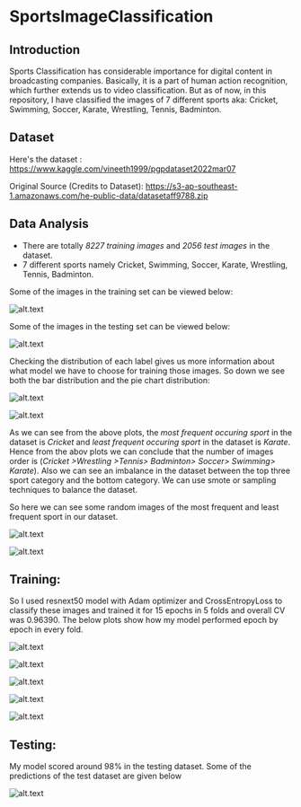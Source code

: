 # SportsImageClassification

## Introduction

Sports Classification has considerable importance for digital content in broadcasting companies. Basically, it is a part of human action recognition, which further extends us to video classification. But as of now, in this repository, I have classified the images of 7 different sports aka: Cricket, Swimming, Soccer, Karate, Wrestling, Tennis, Badminton.

## Dataset

Here's the dataset : https://www.kaggle.com/vineeth1999/pgpdataset2022mar07

Original Source (Credits to Dataset): https://s3-ap-southeast-1.amazonaws.com/he-public-data/datasetaff9788.zip

## Data Analysis

- There are totally *8227 training images* and *2056 test images* in the dataset.
- 7 different sports namely Cricket, Swimming, Soccer, Karate, Wrestling, Tennis, Badminton.

Some of the images in the training set can be viewed below:

![alt.text](https://www.kaggleusercontent.com/kf/89665616/eyJhbGciOiJkaXIiLCJlbmMiOiJBMTI4Q0JDLUhTMjU2In0..7JB3LdWm1_SJ8Tf7WieBKQ.MbyxaM89BmMQJW94PNXZpHqIwYFaYwHx55BqhtYeNLQfyAz5v8bwuM6a2wvmLjEEPqgnL3CMNym7qvrHj-Xexbw9u_or_WPyVSwvGMcYFhGBYVpPwlhbToI6OrNTrGWOSyMUhbQWLL-PuIcu4VHm-a0cP-i5O7GhA8f-Db5ToD_nB0Lnxrh7oRi2yZLtlsTZ5GageAsz7ZSVM2RmC_1SQjXNLmv70Rpweh7tz4qjhyE6ubTZrSKKwWHAW7GEpGbHf-G6r59M5nV6ty_qA2CgGsJ1Jw103d7z0INNUW2PK4U-pi9zjtXQ9mNI3WvSHVUzL2-zL55RAjo6tfFmSRDvh-y7dvwYl8P7SB-SLM34hXy2Bcmvu8f_-AqlnTMyeSeVIUqV3uIw1zmXLE8Atgy3AMbV_2TJwQVDsvX_53S8AHXdeBJ3BfeIzzm2b-DYTdKtDBb-XhhKZ1o9GId8MZaOcLndi3e1SohOZKBsaCUWSZVPnGAyfaZ-6j5ZL8cznWiAhV-QAuyf-oF4GXQe668vUsxb3GUM-Zu4JxdornL2cQPkWDMKAyKcemm6mgbs1TI0yVZQXvlILOL3ZFVJyFUaLGrpajE9zOvu9U0AEKX_Sm0pfdA0BP1hIzQ37mvPfl_h2NOJksG_nqJ2mz4IQTz0iQ.n4zLrBzhadmEIUX4FvmJ8Q/__results___files/__results___10_0.png)

Some of the images in the testing set can be viewed below:

![alt.text](https://www.kaggleusercontent.com/kf/89665616/eyJhbGciOiJkaXIiLCJlbmMiOiJBMTI4Q0JDLUhTMjU2In0..7JB3LdWm1_SJ8Tf7WieBKQ.MbyxaM89BmMQJW94PNXZpHqIwYFaYwHx55BqhtYeNLQfyAz5v8bwuM6a2wvmLjEEPqgnL3CMNym7qvrHj-Xexbw9u_or_WPyVSwvGMcYFhGBYVpPwlhbToI6OrNTrGWOSyMUhbQWLL-PuIcu4VHm-a0cP-i5O7GhA8f-Db5ToD_nB0Lnxrh7oRi2yZLtlsTZ5GageAsz7ZSVM2RmC_1SQjXNLmv70Rpweh7tz4qjhyE6ubTZrSKKwWHAW7GEpGbHf-G6r59M5nV6ty_qA2CgGsJ1Jw103d7z0INNUW2PK4U-pi9zjtXQ9mNI3WvSHVUzL2-zL55RAjo6tfFmSRDvh-y7dvwYl8P7SB-SLM34hXy2Bcmvu8f_-AqlnTMyeSeVIUqV3uIw1zmXLE8Atgy3AMbV_2TJwQVDsvX_53S8AHXdeBJ3BfeIzzm2b-DYTdKtDBb-XhhKZ1o9GId8MZaOcLndi3e1SohOZKBsaCUWSZVPnGAyfaZ-6j5ZL8cznWiAhV-QAuyf-oF4GXQe668vUsxb3GUM-Zu4JxdornL2cQPkWDMKAyKcemm6mgbs1TI0yVZQXvlILOL3ZFVJyFUaLGrpajE9zOvu9U0AEKX_Sm0pfdA0BP1hIzQ37mvPfl_h2NOJksG_nqJ2mz4IQTz0iQ.n4zLrBzhadmEIUX4FvmJ8Q/__results___files/__results___11_0.png)

Checking the distribution of each label gives us more information about what model we have to choose for training those images. So down we see both the bar distribution and the pie chart distribution:

![alt.text](https://www.kaggleusercontent.com/kf/89665616/eyJhbGciOiJkaXIiLCJlbmMiOiJBMTI4Q0JDLUhTMjU2In0..7JB3LdWm1_SJ8Tf7WieBKQ.MbyxaM89BmMQJW94PNXZpHqIwYFaYwHx55BqhtYeNLQfyAz5v8bwuM6a2wvmLjEEPqgnL3CMNym7qvrHj-Xexbw9u_or_WPyVSwvGMcYFhGBYVpPwlhbToI6OrNTrGWOSyMUhbQWLL-PuIcu4VHm-a0cP-i5O7GhA8f-Db5ToD_nB0Lnxrh7oRi2yZLtlsTZ5GageAsz7ZSVM2RmC_1SQjXNLmv70Rpweh7tz4qjhyE6ubTZrSKKwWHAW7GEpGbHf-G6r59M5nV6ty_qA2CgGsJ1Jw103d7z0INNUW2PK4U-pi9zjtXQ9mNI3WvSHVUzL2-zL55RAjo6tfFmSRDvh-y7dvwYl8P7SB-SLM34hXy2Bcmvu8f_-AqlnTMyeSeVIUqV3uIw1zmXLE8Atgy3AMbV_2TJwQVDsvX_53S8AHXdeBJ3BfeIzzm2b-DYTdKtDBb-XhhKZ1o9GId8MZaOcLndi3e1SohOZKBsaCUWSZVPnGAyfaZ-6j5ZL8cznWiAhV-QAuyf-oF4GXQe668vUsxb3GUM-Zu4JxdornL2cQPkWDMKAyKcemm6mgbs1TI0yVZQXvlILOL3ZFVJyFUaLGrpajE9zOvu9U0AEKX_Sm0pfdA0BP1hIzQ37mvPfl_h2NOJksG_nqJ2mz4IQTz0iQ.n4zLrBzhadmEIUX4FvmJ8Q/__results___files/__results___13_0.png)

![alt.text](https://www.kaggleusercontent.com/kf/89665616/eyJhbGciOiJkaXIiLCJlbmMiOiJBMTI4Q0JDLUhTMjU2In0..7JB3LdWm1_SJ8Tf7WieBKQ.MbyxaM89BmMQJW94PNXZpHqIwYFaYwHx55BqhtYeNLQfyAz5v8bwuM6a2wvmLjEEPqgnL3CMNym7qvrHj-Xexbw9u_or_WPyVSwvGMcYFhGBYVpPwlhbToI6OrNTrGWOSyMUhbQWLL-PuIcu4VHm-a0cP-i5O7GhA8f-Db5ToD_nB0Lnxrh7oRi2yZLtlsTZ5GageAsz7ZSVM2RmC_1SQjXNLmv70Rpweh7tz4qjhyE6ubTZrSKKwWHAW7GEpGbHf-G6r59M5nV6ty_qA2CgGsJ1Jw103d7z0INNUW2PK4U-pi9zjtXQ9mNI3WvSHVUzL2-zL55RAjo6tfFmSRDvh-y7dvwYl8P7SB-SLM34hXy2Bcmvu8f_-AqlnTMyeSeVIUqV3uIw1zmXLE8Atgy3AMbV_2TJwQVDsvX_53S8AHXdeBJ3BfeIzzm2b-DYTdKtDBb-XhhKZ1o9GId8MZaOcLndi3e1SohOZKBsaCUWSZVPnGAyfaZ-6j5ZL8cznWiAhV-QAuyf-oF4GXQe668vUsxb3GUM-Zu4JxdornL2cQPkWDMKAyKcemm6mgbs1TI0yVZQXvlILOL3ZFVJyFUaLGrpajE9zOvu9U0AEKX_Sm0pfdA0BP1hIzQ37mvPfl_h2NOJksG_nqJ2mz4IQTz0iQ.n4zLrBzhadmEIUX4FvmJ8Q/__results___files/__results___14_0.png)

As we can see from the above plots, the *most frequent occuring sport* in the dataset is *Cricket* and *least frequent occuring sport* in the dataset is *Karate*. Hence from the abov plots we can conclude that the number of images order is (*Cricket >Wrestling >Tennis> Badminton> Soccer> Swimming> Karate*). Also we can see an imbalance in the dataset between the top three sport category and the bottom category. We can use smote or sampling techniques to balance the dataset.

So here we can see some random images of the most frequent and least frequent sport in our dataset.

![alt.text](https://www.kaggleusercontent.com/kf/89665616/eyJhbGciOiJkaXIiLCJlbmMiOiJBMTI4Q0JDLUhTMjU2In0..7JB3LdWm1_SJ8Tf7WieBKQ.MbyxaM89BmMQJW94PNXZpHqIwYFaYwHx55BqhtYeNLQfyAz5v8bwuM6a2wvmLjEEPqgnL3CMNym7qvrHj-Xexbw9u_or_WPyVSwvGMcYFhGBYVpPwlhbToI6OrNTrGWOSyMUhbQWLL-PuIcu4VHm-a0cP-i5O7GhA8f-Db5ToD_nB0Lnxrh7oRi2yZLtlsTZ5GageAsz7ZSVM2RmC_1SQjXNLmv70Rpweh7tz4qjhyE6ubTZrSKKwWHAW7GEpGbHf-G6r59M5nV6ty_qA2CgGsJ1Jw103d7z0INNUW2PK4U-pi9zjtXQ9mNI3WvSHVUzL2-zL55RAjo6tfFmSRDvh-y7dvwYl8P7SB-SLM34hXy2Bcmvu8f_-AqlnTMyeSeVIUqV3uIw1zmXLE8Atgy3AMbV_2TJwQVDsvX_53S8AHXdeBJ3BfeIzzm2b-DYTdKtDBb-XhhKZ1o9GId8MZaOcLndi3e1SohOZKBsaCUWSZVPnGAyfaZ-6j5ZL8cznWiAhV-QAuyf-oF4GXQe668vUsxb3GUM-Zu4JxdornL2cQPkWDMKAyKcemm6mgbs1TI0yVZQXvlILOL3ZFVJyFUaLGrpajE9zOvu9U0AEKX_Sm0pfdA0BP1hIzQ37mvPfl_h2NOJksG_nqJ2mz4IQTz0iQ.n4zLrBzhadmEIUX4FvmJ8Q/__results___files/__results___19_0.png)


![alt.text](https://www.kaggleusercontent.com/kf/89665616/eyJhbGciOiJkaXIiLCJlbmMiOiJBMTI4Q0JDLUhTMjU2In0..7JB3LdWm1_SJ8Tf7WieBKQ.MbyxaM89BmMQJW94PNXZpHqIwYFaYwHx55BqhtYeNLQfyAz5v8bwuM6a2wvmLjEEPqgnL3CMNym7qvrHj-Xexbw9u_or_WPyVSwvGMcYFhGBYVpPwlhbToI6OrNTrGWOSyMUhbQWLL-PuIcu4VHm-a0cP-i5O7GhA8f-Db5ToD_nB0Lnxrh7oRi2yZLtlsTZ5GageAsz7ZSVM2RmC_1SQjXNLmv70Rpweh7tz4qjhyE6ubTZrSKKwWHAW7GEpGbHf-G6r59M5nV6ty_qA2CgGsJ1Jw103d7z0INNUW2PK4U-pi9zjtXQ9mNI3WvSHVUzL2-zL55RAjo6tfFmSRDvh-y7dvwYl8P7SB-SLM34hXy2Bcmvu8f_-AqlnTMyeSeVIUqV3uIw1zmXLE8Atgy3AMbV_2TJwQVDsvX_53S8AHXdeBJ3BfeIzzm2b-DYTdKtDBb-XhhKZ1o9GId8MZaOcLndi3e1SohOZKBsaCUWSZVPnGAyfaZ-6j5ZL8cznWiAhV-QAuyf-oF4GXQe668vUsxb3GUM-Zu4JxdornL2cQPkWDMKAyKcemm6mgbs1TI0yVZQXvlILOL3ZFVJyFUaLGrpajE9zOvu9U0AEKX_Sm0pfdA0BP1hIzQ37mvPfl_h2NOJksG_nqJ2mz4IQTz0iQ.n4zLrBzhadmEIUX4FvmJ8Q/__results___files/__results___21_0.png)

## Training:
So I used resnext50 model with Adam optimizer and CrossEntropyLoss to classify these images and trained it for 15 epochs in 5 folds and overall CV was 0.96390. The below plots show how my model performed epoch by epoch in every fold.

![alt.text](https://www.kaggleusercontent.com/kf/89961255/eyJhbGciOiJkaXIiLCJlbmMiOiJBMTI4Q0JDLUhTMjU2In0..D_4fY6wnJdTvTMmHLQHjuw.b2zD69JODzk9bMA3LtXDAvFj-C7HOcfECVcrMAyYLQMXza3i2SIulUSHogJRf5PY4_Co_SD1OLSClGl7Yw9Eg6-qfvDspZ4kLskdj-4dBuFUBRAVuNkHOFsbukc0vGAUfUnW1mmhdm-nW2QG9niyGySZMLQj5tqD4v6GjKG-gV6ucTkEgUgZ9g3n5vN2c7TIMcXgs0tGCKJENfEnBRaSaQTRy0oGd2_vElo74PJ8y05ZkTOIf_kvrCtyGe1yX1eL6flncNDPrTSpCQm8PcCKp4gZ9XZpSsl98ttPNpRV2M6EHm8IaDnY1xIevAHKZiz9OsQg4oG-wmo5Yks0SAj16tKCtrW541TAmbcSlW8Rv3x2MLKf62VSut0TAkJvZxgTkjanDHxZ3Wv3O9KRbBeNjePy3fjczPimVa8oJs-fmL9ifQ_Mnpf55gUvvYuU4axb65f8J0SkOBePEox1R6jQ4NsEvVpxLUxATYqozNZS40tgGtI6VxeIZCmz33_rCpVu76WG7XR29EdHlMDbaR7HggPUI5pR_e-_fP4mnGbfp9nAmRlSA1P8H4BmPzY7kiUXapa0THauo71i0REm1bXRiQzCQ7X2eLCkvW_gE5ULGSvU53U0ThXbxF2FSj_sPx5ZphqNRbF7k_JLoLqp1s4WfQ.BNgdiGbY6-GoYRFwPgbY7w/__results___files/__results___14_32.png)

![alt.text](https://www.kaggleusercontent.com/kf/89961255/eyJhbGciOiJkaXIiLCJlbmMiOiJBMTI4Q0JDLUhTMjU2In0..D_4fY6wnJdTvTMmHLQHjuw.b2zD69JODzk9bMA3LtXDAvFj-C7HOcfECVcrMAyYLQMXza3i2SIulUSHogJRf5PY4_Co_SD1OLSClGl7Yw9Eg6-qfvDspZ4kLskdj-4dBuFUBRAVuNkHOFsbukc0vGAUfUnW1mmhdm-nW2QG9niyGySZMLQj5tqD4v6GjKG-gV6ucTkEgUgZ9g3n5vN2c7TIMcXgs0tGCKJENfEnBRaSaQTRy0oGd2_vElo74PJ8y05ZkTOIf_kvrCtyGe1yX1eL6flncNDPrTSpCQm8PcCKp4gZ9XZpSsl98ttPNpRV2M6EHm8IaDnY1xIevAHKZiz9OsQg4oG-wmo5Yks0SAj16tKCtrW541TAmbcSlW8Rv3x2MLKf62VSut0TAkJvZxgTkjanDHxZ3Wv3O9KRbBeNjePy3fjczPimVa8oJs-fmL9ifQ_Mnpf55gUvvYuU4axb65f8J0SkOBePEox1R6jQ4NsEvVpxLUxATYqozNZS40tgGtI6VxeIZCmz33_rCpVu76WG7XR29EdHlMDbaR7HggPUI5pR_e-_fP4mnGbfp9nAmRlSA1P8H4BmPzY7kiUXapa0THauo71i0REm1bXRiQzCQ7X2eLCkvW_gE5ULGSvU53U0ThXbxF2FSj_sPx5ZphqNRbF7k_JLoLqp1s4WfQ.BNgdiGbY6-GoYRFwPgbY7w/__results___files/__results___14_65.png)

![alt.text](https://www.kaggleusercontent.com/kf/89961255/eyJhbGciOiJkaXIiLCJlbmMiOiJBMTI4Q0JDLUhTMjU2In0..D_4fY6wnJdTvTMmHLQHjuw.b2zD69JODzk9bMA3LtXDAvFj-C7HOcfECVcrMAyYLQMXza3i2SIulUSHogJRf5PY4_Co_SD1OLSClGl7Yw9Eg6-qfvDspZ4kLskdj-4dBuFUBRAVuNkHOFsbukc0vGAUfUnW1mmhdm-nW2QG9niyGySZMLQj5tqD4v6GjKG-gV6ucTkEgUgZ9g3n5vN2c7TIMcXgs0tGCKJENfEnBRaSaQTRy0oGd2_vElo74PJ8y05ZkTOIf_kvrCtyGe1yX1eL6flncNDPrTSpCQm8PcCKp4gZ9XZpSsl98ttPNpRV2M6EHm8IaDnY1xIevAHKZiz9OsQg4oG-wmo5Yks0SAj16tKCtrW541TAmbcSlW8Rv3x2MLKf62VSut0TAkJvZxgTkjanDHxZ3Wv3O9KRbBeNjePy3fjczPimVa8oJs-fmL9ifQ_Mnpf55gUvvYuU4axb65f8J0SkOBePEox1R6jQ4NsEvVpxLUxATYqozNZS40tgGtI6VxeIZCmz33_rCpVu76WG7XR29EdHlMDbaR7HggPUI5pR_e-_fP4mnGbfp9nAmRlSA1P8H4BmPzY7kiUXapa0THauo71i0REm1bXRiQzCQ7X2eLCkvW_gE5ULGSvU53U0ThXbxF2FSj_sPx5ZphqNRbF7k_JLoLqp1s4WfQ.BNgdiGbY6-GoYRFwPgbY7w/__results___files/__results___14_97.png)

![alt.text](https://www.kaggleusercontent.com/kf/89961255/eyJhbGciOiJkaXIiLCJlbmMiOiJBMTI4Q0JDLUhTMjU2In0..D_4fY6wnJdTvTMmHLQHjuw.b2zD69JODzk9bMA3LtXDAvFj-C7HOcfECVcrMAyYLQMXza3i2SIulUSHogJRf5PY4_Co_SD1OLSClGl7Yw9Eg6-qfvDspZ4kLskdj-4dBuFUBRAVuNkHOFsbukc0vGAUfUnW1mmhdm-nW2QG9niyGySZMLQj5tqD4v6GjKG-gV6ucTkEgUgZ9g3n5vN2c7TIMcXgs0tGCKJENfEnBRaSaQTRy0oGd2_vElo74PJ8y05ZkTOIf_kvrCtyGe1yX1eL6flncNDPrTSpCQm8PcCKp4gZ9XZpSsl98ttPNpRV2M6EHm8IaDnY1xIevAHKZiz9OsQg4oG-wmo5Yks0SAj16tKCtrW541TAmbcSlW8Rv3x2MLKf62VSut0TAkJvZxgTkjanDHxZ3Wv3O9KRbBeNjePy3fjczPimVa8oJs-fmL9ifQ_Mnpf55gUvvYuU4axb65f8J0SkOBePEox1R6jQ4NsEvVpxLUxATYqozNZS40tgGtI6VxeIZCmz33_rCpVu76WG7XR29EdHlMDbaR7HggPUI5pR_e-_fP4mnGbfp9nAmRlSA1P8H4BmPzY7kiUXapa0THauo71i0REm1bXRiQzCQ7X2eLCkvW_gE5ULGSvU53U0ThXbxF2FSj_sPx5ZphqNRbF7k_JLoLqp1s4WfQ.BNgdiGbY6-GoYRFwPgbY7w/__results___files/__results___14_130.png)

![alt.text](https://www.kaggleusercontent.com/kf/89961255/eyJhbGciOiJkaXIiLCJlbmMiOiJBMTI4Q0JDLUhTMjU2In0..D_4fY6wnJdTvTMmHLQHjuw.b2zD69JODzk9bMA3LtXDAvFj-C7HOcfECVcrMAyYLQMXza3i2SIulUSHogJRf5PY4_Co_SD1OLSClGl7Yw9Eg6-qfvDspZ4kLskdj-4dBuFUBRAVuNkHOFsbukc0vGAUfUnW1mmhdm-nW2QG9niyGySZMLQj5tqD4v6GjKG-gV6ucTkEgUgZ9g3n5vN2c7TIMcXgs0tGCKJENfEnBRaSaQTRy0oGd2_vElo74PJ8y05ZkTOIf_kvrCtyGe1yX1eL6flncNDPrTSpCQm8PcCKp4gZ9XZpSsl98ttPNpRV2M6EHm8IaDnY1xIevAHKZiz9OsQg4oG-wmo5Yks0SAj16tKCtrW541TAmbcSlW8Rv3x2MLKf62VSut0TAkJvZxgTkjanDHxZ3Wv3O9KRbBeNjePy3fjczPimVa8oJs-fmL9ifQ_Mnpf55gUvvYuU4axb65f8J0SkOBePEox1R6jQ4NsEvVpxLUxATYqozNZS40tgGtI6VxeIZCmz33_rCpVu76WG7XR29EdHlMDbaR7HggPUI5pR_e-_fP4mnGbfp9nAmRlSA1P8H4BmPzY7kiUXapa0THauo71i0REm1bXRiQzCQ7X2eLCkvW_gE5ULGSvU53U0ThXbxF2FSj_sPx5ZphqNRbF7k_JLoLqp1s4WfQ.BNgdiGbY6-GoYRFwPgbY7w/__results___files/__results___14_163.png)

## Testing:
My model scored around 98% in the testing dataset. Some of the predictions of the test dataset are given below

![alt.text](https://www.kaggleusercontent.com/kf/89974404/eyJhbGciOiJkaXIiLCJlbmMiOiJBMTI4Q0JDLUhTMjU2In0..12FSbNqBxX74S_yDbuqpFw.dfvB_G1SZ7Fc1sswYYwMEtJZ9CcAX0RsWbMzMCvODJJp1PKtvcaN-5zkgnvSL_pADVgJ_WCLzGG747uxMUir0VQeEa4LHxbkGVGJIsYOSg2aVmPYsXqjZwG9GBleRN9vbBASuO9h4axY5Pz8OL-0-juko94NPw0MLrpBQU_VIe2axRN6eA-opeLF19jOiyVA_BorxWI_j_eEg7HQAzNJkY1qmjoJWcgRfi_9zevyNfJXIONwznWrrMRQYdQj_q7Pf6h9u5_e0tDerAwqzjnashB_xX1DpG9WIUBu1ryGLYg_4UMsHoT7Q17HNthHLH2I8ZX3naERqJCEFJm4wxJ22Ir4Y2KDR_MGjW-sE9f-bu4yr13D8ZFJVHCa-idsSbOGxMiauW1ZPxoYbayDWY36peFxFwNsA3KmdkXoGqu25Y72C7UtTCGyJsehQm6pZCsOC_zFafiu_v3FtOP7UfaogG0ovFHSAD-_BT6A0NGneudtRquye9VH6KGMsh_6jObbHiqe6L0boTFc-7tMtTxGR06tfksvb3EFRRmPCloRzIDvuzuFWS7jVo-4MyREOZEyh3pnsINOYdFJ8kieMWt7mIyURFFylWU0CaWpwbPXDaPV93AbefGrsJN2MzZ52JG3-wmalgH7RQc9pwpn9c3_YKza0cQDIbOEKwOMP3d4g8jfK71J2xjImqRn2k8cOrjiuwIJxp2AQtRQJUvJh9yUMw.hGi04uyPRrD_QcQPeNX6ZQ/__results___files/__results___10_0.png)
